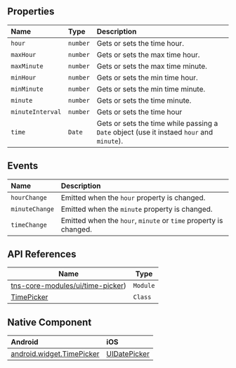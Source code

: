 ## Properties

| Name     | Type     | Description    |
|:---------|:---------|:---------------|
| `hour` | `number` | Gets or sets the time hour. |
| `maxHour` | `number` | Gets or sets the max time hour. |
| `maxMinute` | `number` | Gets or sets the max time minute. |
| `minHour` | `number` | Gets or sets the min time hour. |
| `minMinute` | `number` | Gets or sets the min time minute. |
| `minute` | `number` | Gets or sets the time minute. |
| `minuteInterval` | `number` | Gets or sets the time hour |
| `time` | `Date` | Gets or sets the time while passing a `Date` object (use it instaed `hour` and `minute`). |

## Events

| Name                   | Description                                           |
|:-----------------------|:------------------------------------------------------|
| `hourChange` | Emitted when the `hour` property is changed. |
| `minuteChange` | Emitted when the `minute` property is changed. |
| `timeChange` | Emitted when the `hour`, `minute` or `time` property is changed. |

## API References

| Name     | Type    |
|----------|---------|
| [tns-core-modules/ui/time-picker](http://docs.nativescript.org/api-reference/modules/_ui_time_picker_.html)) | `Module` |
| [TimePicker](https://docs.nativescript.org/api-reference/classes/_ui_time_picker_.timepicker) | `Class` |

## Native Component

| Android               | iOS      |
|:----------------------|:---------|
| [android.widget.TimePicker](http://developer.android.com/reference/android/widget/TimePicker.html) | [UIDatePicker](https://developer.apple.com/library/ios/documentation/UIKit/Reference/UIDatePicker_Class/index.html) |

